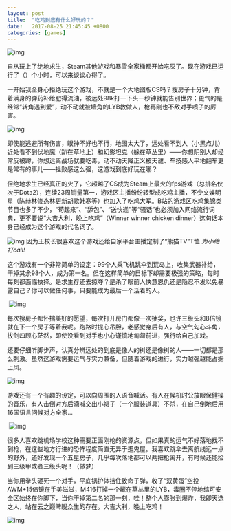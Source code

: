 ```yaml
---
layout: post
title:  "吃鸡到底有什么好玩的？"
date:   2017-08-25 21:45:45 +0800
categories: [games]
---
```


![img](http://om8elxcsh.bkt.clouddn.com/hanxitu.JPG)

自从玩上了绝地求生，Steam其他游戏和暴雪全家桶都开始吃灰了。现在游戏已运行了（）个小时，可以来谈谈心得了。 

一开始我全身心拒绝玩这个游戏，不就是一个大地图版CS吗？搜房子十分钟，背着满身的弹药补给肥得流油，被远处98k打一下头一秒钟就能告别世界；更气的是经常“转角遇到爱”，动不动就被墙角的LYB教做人，枪再刚也不敌对手喷子的厉害。

![img](http://om8elxcsh.bkt.clouddn.com/chijipic1) 

即使能逃避所有伤害，眼神不好也不行，地图太大了，远处看不到人（小黑点儿）近处看不到伏地魔（趴在草地上）和幻影坦克（躲在草丛里）——你想阴别人却经常反被蹲，你想远离战场就要吃毒，动不动天降正义被天谴、车技感人平地翻车更是常有的事儿——挫败感这么强，这游戏到底好玩在哪？ 

但绝地求生已经真正的火了，它超越了CS成为Steam上最火的fps游戏（总排名仅次于Dota2），连续23周销量第一，游戏区主播纷纷转型成吃鸡主播，不少文娱明星（陈赫林俊杰林更新胡歌韩寒等）也加入了吃鸡大军。B站的游戏区吃鸡集锦类节目也多了不少，“苟起来”、“舔包”、“送快递”等“骚话”也必须加入网络流行词典，更不要说“大吉大利，晚上吃鸡”（Winner winner chicken dinner）这句话本身已经成为这个游戏的代名词了。

![img](http://om8elxcsh.bkt.clouddn.com/chijipic2)
因为王校长很喜欢这个游戏还给自家平台主播定制了“熊猫TV”T恤
*为小绝打call!*

这个游戏有一个非常简单的设定：99个人乘飞机跳伞到荒岛上，收集武器补给，干掉其余98个人，成为第一名。但在这样简单的目标下却需要极强的策略，每时每刻都面临抉择。是求生存还去掠夺？是杀了眼前人快意恩仇还是隐忍不发以免暴露自己？你可以做任何事，只要能成为最后一个活着的人。

 ![img](http://om8elxcsh.bkt.clouddn.com/chijipic3) 

每次搜房子都怀揣美好的愿望，每次打开房门都像一次抽奖，也许三级头和8倍镜就在下一个房子等着我呢。跑路时提心吊胆，老感觉身后有人，与空气勾心斗角，拔剑四顾心茫然，即使没看到对手也小心谨慎地匍匐前进，强行给自己加戏。

还要仔细听脚步声，认真分辨远处的到底是像人的树还是像树的人——一切都是那么刺激。虽然这游戏需要运气与实力兼备，但随着游戏的进行，实力越强越能占据上风。

![img](http://om8elxcsh.bkt.clouddn.com/chijipic4) 

游戏还有一个有趣的设定，可以向周围的人语音喊话。有人在候机时公放眼保健操的音乐，有人击倒对方后滴喊交出小裙子（一个服装道具）不杀，在自己倒地后用16国语言问候对方全家…

 ![img](http://om8elxcsh.bkt.clouddn.com/chijipic5)

很多人喜欢跳机场学校这种需要正面刚枪的资源点，但如果真的运气不好落地找不到枪，在这些地方行进的恐怖程度简直无异于逛鬼屋。我喜欢跳伞去离航线远一点的野外，还好发现一个五星房子，几乎每次落地都可以两把枪离开，有时候还能捡到三级甲或者三级头呢！（做梦）

当你用拳头砸死一个对手，平底锅护体挡住致命子弹，收了“双黄蛋”空投AWM+15倍镜在手美滋滋，M416打掉一个藏在草丛里的LYB，毒圈不停地缩可安全区始终在你脚下，当你干掉第二名的那一刻，哇！整个人膨胀到爆炸，我即天选之人，站在云之巅睥睨众生的存在。大吉大利，晚上吃鸡！

![img](http://om8elxcsh.bkt.clouddn.com/chijipic6) 
